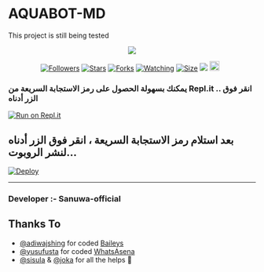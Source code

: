 # AQUABOT-MD
This project is still being tested
<p align="center"> <a href="github.com/haithamalbadi"><img align="center" src="https://telegra.ph/file/85fe740b2385a55178500.jpg"/></a>
 <p align="center">
<a href="https://github.com/haithamalbadi/AQUABOT-MD"><img title="Followers" src="https://img.shields.io/github/followers/sanuwaofficial?e=flat-square"></a>
<a href="https://github.com/haithamalbadi/AQUABOT-MD/stargazers/"><img title="Stars" src="https://img.shields.io/github/stars/haithamalbadi/AQUABOT-MD?color=blue&style=flat-square"></a>
<a href="https://github.com/haithamalbadi/AQUABOT-MD/network/members"><img title="Forks" src="https://img.shields.io/github/forks/haithamalbadi/AQUABOT-MD?color=red&style=flat-square"></a>
<a href="https://github.com/haithamalbadi/AQUABOT-MD/watchers"><img title="Watching" src="https://img.shields.io/github/watchers/haithamalbadi/AQUABOT-MD?label=Watchers&color=blue&style=flat-square"></a>
<a href="https://github.com/haithamalbadi/AQUABOT-MD"><img title="Size" src="https://img.shields.io/github/repo-size/haithamalbadi/AQUABOT-MD?style=flat-square&color=green"></a>
<a href="https://hits.seeyoufarm.com"><img src="https://hits.seeyoufarm.com/api/count/incr/badge.svg?url=https://github.com/haithamalbadi/AQUABOT-MD&count_bg=%2379C83D&title_bg=%23555555&icon=probot.svg&icon_color=%2300FF6D&title=hits&edge_flat=false"/></a>
<a href="https://github.com/haithamalbadi/AQUABOT-MD/graphs/commit-activity"><img height="20" src="https://img.shields.io/badge/Maintained%3F-yes-green.svg"></a>&nbsp;&nbsp;
</p>
<p align='center'>
    </p>
    
  ### يمكنك بسهولة الحصول على رمز الاستجابة السريعة من Repl.it .. انقر فوق الزر أدناه

[![Run on Repl.it](https://repl.it/badge/github/quiec/whatsasena)](https://replit.com/@MagmaGaming/AQUABOT-MDV2?v=1)

## بعد استلام رمز الاستجابة السريعة ، انقر فوق الزر أدناه لنشر الروبوت...
[![Deploy](https://www.herokucdn.com/deploy/button.svg)](https://heroku.com/deploy?template=https://github.com/sanuwaofficial/AQUABOT-MD)

---------------------------------   

 ###  Developer :- Sanuwa-official 

## Thanks To
- [@adiwajshing](https://github.com/adiwajshing/) for coded [Baileys](https://github.com/adiwajshing/Baileys) 
- [@yusufusta](https://github.com/yusufusta/) for coded [WhatsAsena](https://github.com/yusufusta/WhatsAsena) 
- [@sisula](https://github.com/sisula/) & [@joka](https://github.com/MrJoka-Thejaka/) for all the helps 🤝
 
  
 
